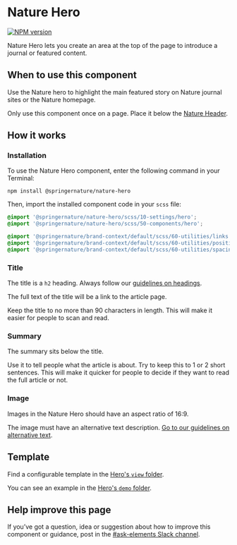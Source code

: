 # Nature Hero

[![NPM version][badge-npm]][info-npm]

Nature Hero lets you create an area at the top of the page to introduce a journal or featured content.

## When to use this component

Use the Nature hero to highlight the main featured story on Nature journal sites or the Nature homepage.

Only use this component once on a page. Place it below the [Nature Header](https://elements.springernature.com/nature/components/nature-header).  

## How it works

### Installation

To use the Nature Hero component, enter the following command in your Terminal:

```
npm install @springernature/nature-hero
```

Then, import the installed component code in your `scss` file:

```scss
@import '@springernature/nature-hero/scss/10-settings/hero';
@import '@springernature/nature-hero/scss/50-components/hero';

@import '@springernature/brand-context/default/scss/60-utilities/links.scss';
@import '@springernature/brand-context/default/scss/60-utilities/positioning.scss';
@import '@springernature/brand-context/default/scss/60-utilities/spacing.scss';
```

### Title

The title is a `h2` heading. Always follow our [guidelines on headings](https://elements.springernature.com/nature/styleguide/typography#headings).

The full text of the title will be a link to the article page. 

Keep the title to no more than 90 characters in length. This will make it easier for people to scan and read.
    
### Summary

The summary sits below the title. 

Use it to tell people what the article is about. Try to keep this to 1 or 2 short sentences. This will make it quicker for people to decide if they want to read the full article or not.
    
### Image

Images in the Nature Hero should have an aspect ratio of 16:9.

The image must have an alternative text description. [Go to our guidelines on alternative text](https://elements.springernature.com/nature/styleguide/accessibility#use-alternative-alt-text-on-images).

## Template

Find a configurable template in the [Hero's `view` folder](https://github.com/springernature/frontend-toolkits/tree/master/toolkits/nature/packages/nature-hero/view). 

You can see an example in the [Hero's `demo` folder](https://github.com/springernature/frontend-toolkits/tree/master/toolkits/nature/packages/nature-hero/demo).

## Help improve this page

If you’ve got a question, idea or suggestion about how to improve this component or guidance, post in the [#ask-elements Slack channel](https://springernature.slack.com/archives/CNBTFLBLP).

[info-npm]: https://www.npmjs.com/package/@springernature/nature-header
[badge-npm]: https://img.shields.io/npm/v/@springernature/nature-header.svg


[info-npm]: https://www.npmjs.com/package/@springernature/nature-hero
[badge-npm]: https://img.shields.io/npm/v/@springernature/nature-hero.svg

